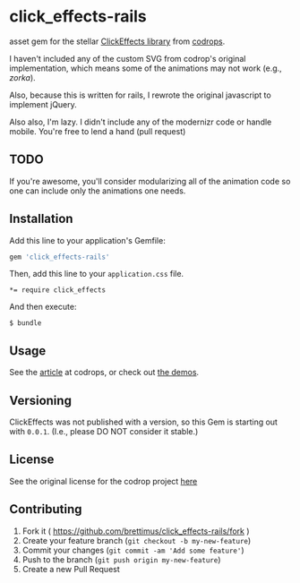 # click_effects-rails

asset gem for the stellar [ClickEffects library](https://github.com/codrops/ClickEffects) from [codrops](http://tympanus.net/codrops/).

I haven't included any of the custom SVG from codrop's original implementation, which means some of the animations may not work (e.g., _zorka_).

Also, because this is written for rails, I rewrote the original javascript to implement jQuery.

Also also, I'm lazy. I didn't include any of the modernizr code or handle mobile. You're free to lend a hand (pull request)

## TODO

If you're awesome, you'll consider modularizing all of the animation code so one can include only the animations one needs.

## Installation

Add this line to your application's Gemfile:

```ruby
gem 'click_effects-rails'
```

Then, add this line to your `application.css` file.
```
*= require click_effects
```

And then execute:

    $ bundle


## Usage

See the [article](http://tympanus.net/codrops/2015/02/11/subtle-click-feedback-effects/) at codrops, or check out [the demos](http://tympanus.net/Development/ClickEffects/).

## Versioning

ClickEffects was not published with a version, so this Gem is starting out with `0.0.1`. 
(I.e., please DO NOT consider it stable.)

## License

See the original license for the codrop project [here](http://tympanus.net/codrops/licensing/)

## Contributing

1. Fork it ( https://github.com/brettimus/click_effects-rails/fork )
2. Create your feature branch (`git checkout -b my-new-feature`)
3. Commit your changes (`git commit -am 'Add some feature'`)
4. Push to the branch (`git push origin my-new-feature`)
5. Create a new Pull Request
